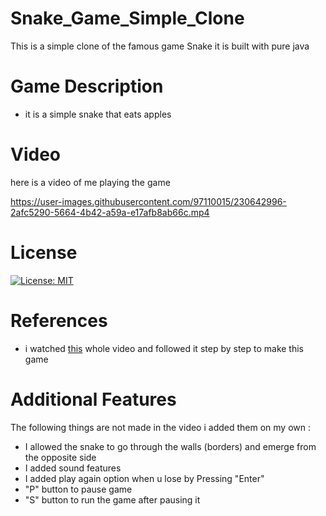 # Snake_Game_Simple_Clone
This is a simple clone of the famous game Snake 
it is built with pure java

# Game Description
* it is a simple snake that eats apples 

# Video
here is a video of me playing the game





https://user-images.githubusercontent.com/97110015/230642996-2afc5290-5664-4b42-a59a-e17afb8ab66c.mp4





# License
[![License: MIT](https://img.shields.io/badge/License-MIT-yellow.svg)](https://opensource.org/licenses/MIT)

# References
* i watched [this](https://www.youtube.com/watch?v=bI6e6qjJ8JQ) whole video and followed it step by step to make this game 

# Additional Features
The following things are not made in the video i added them on my own :
* I allowed the snake to go through the walls (borders) and emerge from the opposite side
* I added sound features
* I added play again option when u lose by Pressing "Enter"
* "P" button to pause game
* "S" button to run the game after pausing it






